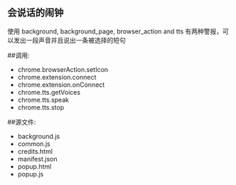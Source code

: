 ﻿会说话的闹钟
---------------
使用 background, background_page, browser_action and tts
有两种警报，可以发出一段声音并且说出一条被选择的短句

##调用:
 - chrome.browserAction.setIcon
 - chrome.extension.connect
 - chrome.extension.onConnect
 - chrome.tts.getVoices
 - chrome.tts.speak
 - chrome.tts.stop

##源文件:
 - background.js
 - common.js
 - credits.html
 - manifest.json
 - popup.html
 - popup.js